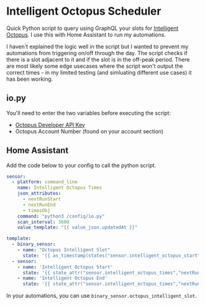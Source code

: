 # Intelligent Octopus Scheduler
Quick Python script to query using GraphQL your slots for [Intelligent Octopus](https://octopus.energy/intelligent-octopus/). I use this with Home Assistant to run my automations.

I haven't explained the logic well in the script but I wanted to prevent my automations from triggering on/off through the day. The script checks if there is a slot adjacent to it and if the slot is in the off-peak period. There are most likely some edge usecases where the script won't output the correct times - in my limited testing (and simluating different use cases) it has been working.

## io.py
You'll need to enter the two variables before executing the script:
- [Octopus Developer API Key](https://octopus.energy/dashboard/developer/)
- Octopus Account Number (found on your account section)

## Home Assistant
Add the code below to your config to call the python script. 

```yaml
sensor:
  - platform: command_line
    name: Intelligent Octopus Times
    json_attributes:
      - nextRunStart
      - nextRunEnd
      - timesObj
    command: "python3 /config/io.py"
    scan_interval: 3600
    value_template: "{{ value_json.updatedAt }}"

template:
  - binary_sensor:
    - name: "Octopus Intelligent Slot"
      state: '{{ as_timestamp(states("sensor.intelligent_octopus_start")) <= as_timestamp(now()) <= as_timestamp(states("sensor.intelligent_octopus_end")) }}'
  - sensor:
    - name: 'Intelligent Octopus Start'
      state: '{{ state_attr("sensor.intelligent_octopus_times","nextRunStart") }}'
    - name: 'Intelligent Octopus End'
      state: '{{ state_attr("sensor.intelligent_octopus_times","nextRunEnd") }}'
```

In your automations, you can use `binary_sensor.octopus_intelligent_slot`.